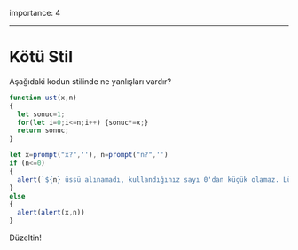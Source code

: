 importance: 4

---

# Kötü Stil

Aşağıdaki kodun stilinde ne yanlışları vardır?


```js no-beautify
function ust(x,n)
{
  let sonuc=1;
  for(let i=0;i<=n;i++) {sonuc*=x;}
  return sonuc;
}

let x=prompt("x?",''), n=prompt("n?",'')
if (n<=0)
{
  alert(`${n} üssü alınamadı, kullandığınız sayı 0'dan küçük olamaz. Lütfen doğal sayıları kullanınız.`);
}
else
{
  alert(alert(x,n))
}
```

Düzeltin!
